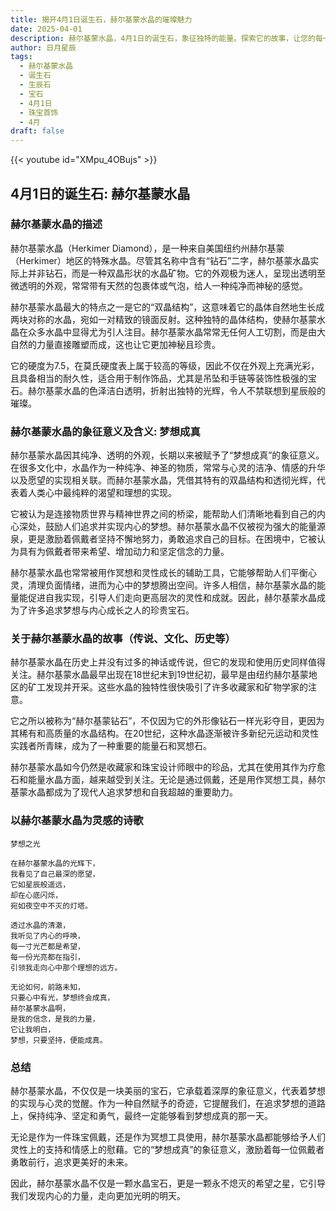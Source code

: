 ```yaml
---
title: 揭开4月1日诞生石，赫尔基蒙水晶的璀璨魅力
date: 2025-04-01
description: 赫尔基蒙水晶，4月1日的诞生石，象征独特的能量。探索它的故事，让您的每一天更有意义。
author: 日月星辰
tags:
  - 赫尔基蒙水晶
  - 诞生石
  - 生辰石
  - 宝石
  - 4月1日
  - 珠宝首饰
  - 4月
draft: false
---
```


{{< youtube id="XMpu_4OBujs" >}}

## 4月1日的诞生石: 赫尔基蒙水晶

### 赫尔基蒙水晶的描述

赫尔基蒙水晶（Herkimer Diamond），是一种来自美国纽约州赫尔基蒙（Herkimer）地区的特殊水晶。尽管其名称中含有“钻石”二字，赫尔基蒙水晶实际上并非钻石，而是一种双晶形状的水晶矿物。它的外观极为迷人，呈现出透明至微透明的外观，常常带有天然的包裹体或气泡，给人一种纯净而神秘的感觉。

赫尔基蒙水晶最大的特点之一是它的“双晶结构”，这意味着它的晶体自然地生长成两块对称的水晶，宛如一对精致的镜面反射。这种独特的晶体结构，使赫尔基蒙水晶在众多水晶中显得尤为引人注目。赫尔基蒙水晶常常无任何人工切割，而是由大自然的力量直接雕塑而成，这也让它更加神秘且珍贵。

它的硬度为7.5，在莫氏硬度表上属于较高的等级，因此不仅在外观上充满光彩，且具备相当的耐久性，适合用于制作饰品，尤其是吊坠和手链等装饰性极强的宝石。赫尔基蒙水晶的色泽洁白透明，折射出独特的光辉，令人不禁联想到星辰般的璀璨。

### 赫尔基蒙水晶的象征意义及含义: 梦想成真

赫尔基蒙水晶因其纯净、透明的外观，长期以来被赋予了“梦想成真”的象征意义。在很多文化中，水晶作为一种纯净、神圣的物质，常常与心灵的洁净、情感的升华以及愿望的实现相关联。而赫尔基蒙水晶，凭借其特有的双晶结构和透彻光辉，代表着人类心中最纯粹的渴望和理想的实现。

它被认为是连接物质世界与精神世界之间的桥梁，能帮助人们清晰地看到自己的内心深处，鼓励人们追求并实现内心的梦想。赫尔基蒙水晶不仅被视为强大的能量源泉，更是激励着佩戴者坚持不懈地努力，勇敢追求自己的目标。在困境中，它被认为具有为佩戴者带来希望、增加动力和坚定信念的力量。

赫尔基蒙水晶也常常被用作冥想和灵性成长的辅助工具，它能够帮助人们平衡心灵，清理负面情绪，进而为心中的梦想腾出空间。许多人相信，赫尔基蒙水晶的能量能促进自我实现，引导人们走向更高层次的灵性和成就。因此，赫尔基蒙水晶成为了许多追求梦想与内心成长之人的珍贵宝石。

### 关于赫尔基蒙水晶的故事（传说、文化、历史等）

赫尔基蒙水晶在历史上并没有过多的神话或传说，但它的发现和使用历史同样值得关注。赫尔基蒙水晶最早出现在18世纪末到19世纪初，最早是由纽约赫尔基蒙地区的矿工发现并开采。这些水晶的独特性很快吸引了许多收藏家和矿物学家的注意。

它之所以被称为“赫尔基蒙钻石”，不仅因为它的外形像钻石一样光彩夺目，更因为其稀有和高质量的水晶结构。在20世纪，这种水晶逐渐被许多新纪元运动和灵性实践者所青睐，成为了一种重要的能量石和冥想石。

赫尔基蒙水晶如今仍然是收藏家和珠宝设计师眼中的珍品，尤其在使用其作为疗愈石和能量水晶方面，越来越受到关注。无论是通过佩戴，还是用作冥想工具，赫尔基蒙水晶都成为了现代人追求梦想和自我超越的重要助力。

### 以赫尔基蒙水晶为灵感的诗歌

	梦想之光
	
	在赫尔基蒙水晶的光辉下，  
	我看见了自己最深的愿望，  
	它如星辰般遥远，  
	却在心底闪烁，  
	宛如夜空中不灭的灯塔。
	
	透过水晶的清澈，  
	我听见了内心的呼唤，  
	每一寸光芒都是希望，  
	每一份光亮都在指引，  
	引领我走向心中那个理想的远方。
	
	无论如何，前路未知，  
	只要心中有光，梦想终会成真，  
	赫尔基蒙水晶啊，  
	是我的信念，是我的力量，  
	它让我明白，  
	梦想，只要坚持，便能成真。

### 总结

赫尔基蒙水晶，不仅仅是一块美丽的宝石，它承载着深厚的象征意义，代表着梦想的实现与心灵的觉醒。作为一种自然赋予的奇迹，它提醒我们，在追求梦想的道路上，保持纯净、坚定和勇气，最终一定能够看到梦想成真的那一天。

无论是作为一件珠宝佩戴，还是作为冥想工具使用，赫尔基蒙水晶都能够给予人们灵性上的支持和情感上的慰藉。它的“梦想成真”的象征意义，激励着每一位佩戴者勇敢前行，追求更美好的未来。

因此，赫尔基蒙水晶不仅是一颗水晶宝石，更是一颗永不熄灭的希望之星，它引导我们发现内心的力量，走向更加光明的明天。